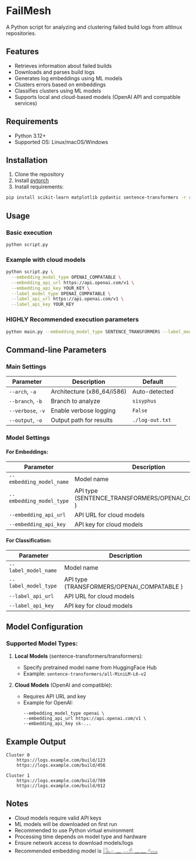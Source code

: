 # FailMesh

A Python script for analyzing and clustering failed build logs from altlinux repositories.

## Features

- Retrieves information about failed builds
- Downloads and parses build logs
- Generates log embeddings using ML models
- Clusters errors based on embeddings
- Classifies clusters using ML models
- Supports local and cloud-based models (OpenAI API and compatible services)

## Requirements

- Python 3.12+
- Supported OS: Linux/macOS/Windows

## Installation

1. Clone the repository
2. Install [pytorch](https://pytorch.org/get-started/locally/)
3. Install requirements:
```bash
pip install scikit-learn matplotlib pydantic sentence-transformers -r requirements.txt
```

## Usage

### Basic execution
```bash
python script.py
```

### Example with cloud models
```bash
python script.py \
  --embedding_model_type OPENAI_COMPATABLE \
  --embedding_api_url https://api.openai.com/v1 \
  --embedding_api_key YOUR_KEY \
  --label_model_type OPENAI_COMPATABLE \
  --label_api_url https://api.openai.com/v1 \
  --label_api_key YOUR_KEY
```

### **HIGHLY** Recommended execution parameters
```bash
python main.py --embedding_model_type SENTENCE_TRANSFORMERS --label_model_type TRANSFORMERS --label_model_name "sentence-transformers/all-MiniLM-L6-v2"
```

## Command-line Parameters

### Main Settings
| Parameter          | Description                              | Default            |
|--------------------|------------------------------------------|--------------------|
| `--arch`, `-a`     | Architecture (x86_64/i586)               | Auto-detected      |
| `--branch`, `-b`   | Branch to analyze                        | `sisyphus`         |
| `--verbose`, `-v`  | Enable verbose logging                   | `False`            |
| `--output`, `-o`   | Output path for results                  | `./log-out.txt`    |

### Model Settings
#### For Embeddings:
| Parameter                         | Description                          |
|-----------------------------------|--------------------------------------|
| `--embedding_model_name`          | Model name                          |
| `--embedding_model_type`          | API type (SENTENCE_TRANSFORMERS/OPENAI_COMPATABLE ) |
| `--embedding_api_url`             | API URL for cloud models           |
| `--embedding_api_key`             | API key for cloud models           |

#### For Classification:
| Parameter                         | Description                          |
|-----------------------------------|--------------------------------------|
| `--label_model_name`              | Model name                          |
| `--label_model_type`              | API type (TRANSFORMERS/OPENAI_COMPATABLE )      |
| `--label_api_url`                 | API URL for cloud models           |
| `--label_api_key`                 | API key for cloud models           |

## Model Configuration

### Supported Model Types:
1. **Local Models** (sentence-transformers/transformers):
   - Specify pretrained model name from HuggingFace Hub
   - Example: `sentence-transformers/all-MiniLM-L6-v2`

2. **Cloud Models** (OpenAI and compatible):
   - Requires API URL and key
   - Example for OpenAI:
     ```
     --embedding_model_type openai \
     --embedding_api_url https://api.openai.com/v1 \
     --embedding_api_key sk-...
     ```

## Example Output
```
Cluster 0
    https://logs.example.com/build/123
    https://logs.example.com/build/456

Cluster 1
    https://logs.example.com/build/789
    https://logs.example.com/build/012
```

## Notes

- Cloud models require valid API keys
- ML models will be downloaded on first run
- Recommended to use Python virtual environment
- Processing time depends on model type and hardware
- Ensure network access to download models/logs
- Recommended embedding model is [𓎛𓅓𓏏 𓈖 𓂋𓁛 𓈖𓈖 𓎼𓈙](https://huggingface.co/VirtualAddressExtension/hahaton-minilm-curse-of-ra)

